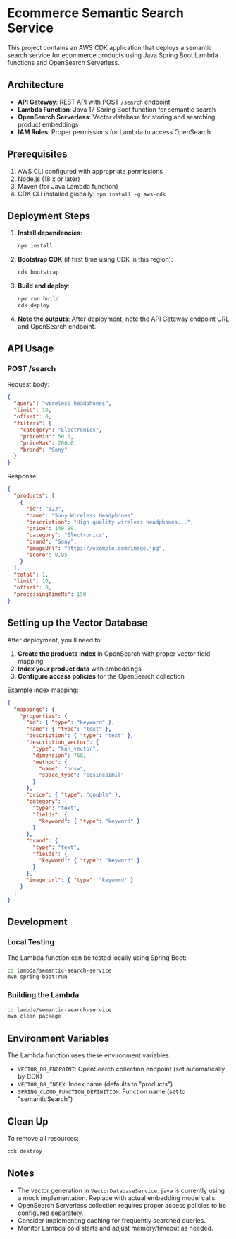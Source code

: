# Ecommerce Semantic Search Service

This project contains an AWS CDK application that deploys a semantic search service for ecommerce products using Java Spring Boot Lambda functions and OpenSearch Serverless.

## Architecture

- **API Gateway**: REST API with POST `/search` endpoint
- **Lambda Function**: Java 17 Spring Boot function for semantic search
- **OpenSearch Serverless**: Vector database for storing and searching product embeddings
- **IAM Roles**: Proper permissions for Lambda to access OpenSearch

## Prerequisites

1. AWS CLI configured with appropriate permissions
2. Node.js (18.x or later)
3. Maven (for Java Lambda function)
4. CDK CLI installed globally: `npm install -g aws-cdk`

## Deployment Steps

1. **Install dependencies**:
   ```bash
   npm install
   ```

2. **Bootstrap CDK** (if first time using CDK in this region):
   ```bash
   cdk bootstrap
   ```

3. **Build and deploy**:
   ```bash
   npm run build
   cdk deploy
   ```

4. **Note the outputs**: After deployment, note the API Gateway endpoint URL and OpenSearch endpoint.

## API Usage

### POST /search

Request body:
```json
{
  "query": "wireless headphones",
  "limit": 10,
  "offset": 0,
  "filters": {
    "category": "Electronics",
    "priceMin": 50.0,
    "priceMax": 200.0,
    "brand": "Sony"
  }
}
```

Response:
```json
{
  "products": [
    {
      "id": "123",
      "name": "Sony Wireless Headphones",
      "description": "High quality wireless headphones...",
      "price": 149.99,
      "category": "Electronics",
      "brand": "Sony",
      "imageUrl": "https://example.com/image.jpg",
      "score": 0.95
    }
  ],
  "total": 1,
  "limit": 10,
  "offset": 0,
  "processingTimeMs": 150
}
```

## Setting up the Vector Database

After deployment, you'll need to:

1. **Create the products index** in OpenSearch with proper vector field mapping
2. **Index your product data** with embeddings
3. **Configure access policies** for the OpenSearch collection

Example index mapping:
```json
{
  "mappings": {
    "properties": {
      "id": { "type": "keyword" },
      "name": { "type": "text" },
      "description": { "type": "text" },
      "description_vector": {
        "type": "knn_vector",
        "dimension": 768,
        "method": {
          "name": "hnsw",
          "space_type": "cosinesimil"
        }
      },
      "price": { "type": "double" },
      "category": {
        "type": "text",
        "fields": {
          "keyword": { "type": "keyword" }
        }
      },
      "brand": {
        "type": "text",
        "fields": {
          "keyword": { "type": "keyword" }
        }
      },
      "image_url": { "type": "keyword" }
    }
  }
}
```

## Development

### Local Testing

The Lambda function can be tested locally using Spring Boot:

```bash
cd lambda/semantic-search-service
mvn spring-boot:run
```

### Building the Lambda

```bash
cd lambda/semantic-search-service
mvn clean package
```

## Environment Variables

The Lambda function uses these environment variables:

- `VECTOR_DB_ENDPOINT`: OpenSearch collection endpoint (set automatically by CDK)
- `VECTOR_DB_INDEX`: Index name (defaults to "products")
- `SPRING_CLOUD_FUNCTION_DEFINITION`: Function name (set to "semanticSearch")

## Clean Up

To remove all resources:

```bash
cdk destroy
```

## Notes

- The vector generation in `VectorDatabaseService.java` is currently using a mock implementation. Replace with actual embedding model calls.
- OpenSearch Serverless collection requires proper access policies to be configured separately.
- Consider implementing caching for frequently searched queries.
- Monitor Lambda cold starts and adjust memory/timeout as needed.